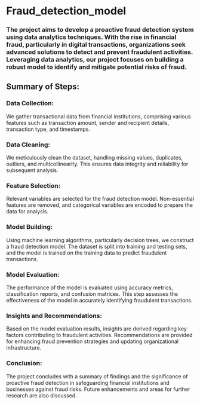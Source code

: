 # Fraud_detection_model
### The project aims to develop a proactive fraud detection system using data analytics techniques. With the rise in financial fraud, particularly in digital transactions, organizations seek advanced solutions to detect and prevent fraudulent activities. Leveraging data analytics, our project focuses on building a robust model to identify and mitigate potential risks of fraud.

## Summary of Steps:

### Data Collection: 
We gather transactional data from financial institutions, comprising various features such as transaction amount, sender and recipient details, transaction type, and timestamps.

### Data Cleaning: 
We meticulously clean the dataset, handling missing values, duplicates, outliers, and multicollinearity. This ensures data integrity and reliability for subsequent analysis.

### Feature Selection: 
Relevant variables are selected for the fraud detection model. Non-essential features are removed, and categorical variables are encoded to prepare the data for analysis.

### Model Building:
Using machine learning algorithms, particularly decision trees, we construct a fraud detection model. The dataset is split into training and testing sets, and the model is trained on the training data to predict fraudulent transactions.

### Model Evaluation: 
The performance of the model is evaluated using accuracy metrics, classification reports, and confusion matrices. This step assesses the effectiveness of the model in accurately identifying fraudulent transactions.

### Insights and Recommendations:
Based on the model evaluation results, insights are derived regarding key factors contributing to fraudulent activities. Recommendations are provided for enhancing fraud prevention strategies and updating organizational infrastructure.

### Conclusion: 
The project concludes with a summary of findings and the significance of proactive fraud detection in safeguarding financial institutions and businesses against fraud risks. Future enhancements and areas for further research are also discussed.
